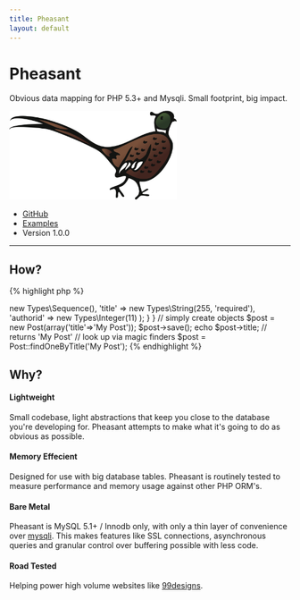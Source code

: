 ```yaml
---
title: Pheasant
layout: default
---
```


<div class="container">
  <div class="hero-unit jumbotron">
    <h1 class="pheasant-title tk-bello-pro">Pheasant</h1>
    <p>Obvious data mapping for PHP 5.3+ and Mysqli. Small footprint, big impact.</p>
    <p><img class="pheasant-logo" src="/assets/images/pheasant-large.png" width="300px" alt="Pheasant"></p>
    <ul class="hero-links inline-list">
      <li><a href="http://github.com/lox/pheasant">GitHub</a></li>
      <li><a href="https://pheasant.readthedocs.org/en/latest/gettingstarted.html">Examples</a></li>
      <li>Version 1.0.0</li>
    </ul>
  </div>
</div>

<div class="container-narrow">
  <hr>
  <div class="marketing">
  <h2 class="tk-bello-pro">How?</h2>
  </div>

{% highlight php %}
<?php

class Post extends Pheasant\DomainObject
{
  public function properties()
  {
    return array(
        'postid'   => new Types\Sequence(),
        'title'    => new Types\String(255, 'required'),
        'authorid' => new Types\Integer(11)
        );
  }
}

// simply create objects
$post = new Post(array('title'=>'My Post'));
$post->save();

echo $post->title; // returns 'My Post'

// look up via magic finders
$post = Post::findOneByTitle('My Post');

{% endhighlight %}

</div>

<div class="container-narrow">
  <div class="marketing">
  <h2 class="tk-bello-pro">Why?</h2>
  </div>
  <div class="features row-fluid">
    <div class="feature-col span6">
      <h4>Lightweight</h4>
      <p>Small codebase, light abstractions that keep you close to the database you're developing for. Pheasant
      attempts to make what it's going to do as obvious as possible.</p>

      <h4>Memory Effecient</h4>
      <p>Designed for use with big database tables. Pheasant is routinely tested to measure performance and
      memory usage against other PHP ORM's.</p>
    </div>

    <div class="feature-col span6">
      <h4>Bare Metal</h4>
      <p>Pheasant is MySQL 5.1+ / Innodb only, with only a thin layer of convenience over
       <a href="http://php.net/manual/en/book.mysqli.php">mysqli</a>. This makes features like SSL connections,
       asynchronous queries and granular control over buffering possible with less code.</p>

      <h4>Road Tested</h4>
      <p>Helping power high volume websites like <a href="http://99designs.com">99designs</a>.</p>
    </div>
    </div>
</div>


